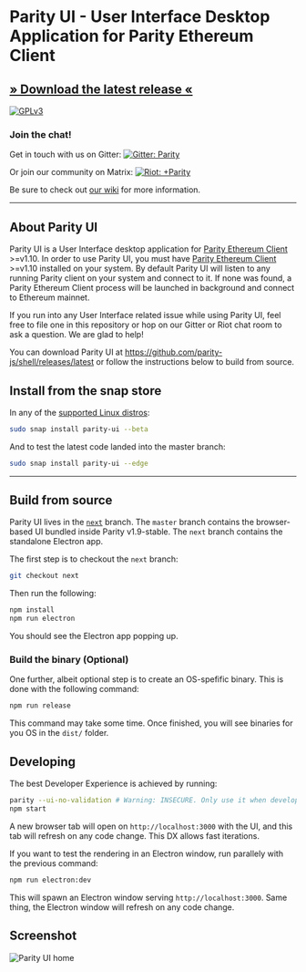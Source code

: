 # Parity UI - User Interface Desktop Application for Parity Ethereum Client

## [» Download the latest release «](https://github.com/parity-js/shell/releases/latest)

[![GPLv3](https://img.shields.io/badge/license-GPL%20v3-green.svg)](https://www.gnu.org/licenses/gpl-3.0.en.html)

### Join the chat!

Get in touch with us on Gitter:
[![Gitter: Parity](https://img.shields.io/badge/gitter-parity-4AB495.svg)](https://gitter.im/paritytech/parity)

Or join our community on Matrix:
[![Riot: +Parity](https://img.shields.io/badge/riot-%2Bparity%3Amatrix.parity.io-orange.svg)](https://riot.im/app/#/group/+parity:matrix.parity.io)

Be sure to check out [our wiki](https://wiki.parity.io/Parity-Wallet) for more information.

----
## About Parity UI

Parity UI is a User Interface desktop application for [Parity Ethereum Client](https://github.com/paritytech/parity/blob/master/README.md) >=v1.10. In order to use Parity UI, you must have [Parity Ethereum Client](https://github.com/paritytech/parity/blob/master/README.md) >=v1.10 installed on your system. 
By default Parity UI will listen to any running Parity client on your system and connect to it. If none was found, a Parity Ethereum Client process will be launched in background and connect to Ethereum mainnet.

If you run into any User Interface related issue while using Parity UI, feel free to file one in this repository or hop on our Gitter or Riot chat room to ask a question. We are glad to help!

You can download Parity UI at https://github.com/parity-js/shell/releases/latest or follow the instructions below to build from source.

## Install from the snap store

In any of the [supported Linux distros](https://snapcraft.io/docs/core/install):

```bash
sudo snap install parity-ui --beta
```

And to test the latest code landed into the master branch:

```bash
sudo snap install parity-ui --edge
```

---

## Build from source

Parity UI lives in the [`next`](https://github.com/Parity-JS/shell/tree/next) branch. The `master` branch contains the browser-based UI bundled inside Parity v1.9-stable. The `next` branch contains the standalone Electron app.

The first step is to checkout the `next` branch:

```bash
git checkout next
```

Then run the following:

```bash
npm install
npm run electron
```

You should see the Electron app popping up.

### Build the binary (Optional)

One further, albeit optional step is to create an OS-spefific binary. This is done with the following command:

```bash
npm run release
```

This command may take some time. Once finished, you will see binaries for you OS in the `dist/` folder.

## Developing

The best Developer Experience is achieved by running:

```bash
parity --ui-no-validation # Warning: INSECURE. Only use it when developing the UI.
npm start
```

A new browser tab will open on `http://localhost:3000` with the UI, and this tab will refresh on any code change. This DX allows fast iterations.

If you want to test the rendering in an Electron window, run parallely with the previous command:

```bash
npm run electron:dev
```

This will spawn an Electron window serving `http://localhost:3000`. Same thing, the Electron window will refresh on any code change.

## Screenshot
![Parity UI home](https://wiki.parity.io/images/parity-UI-0.jpg)
